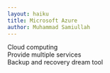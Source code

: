 ```yaml
---
layout: haiku
title: Microsoft Azure
author: Muhammad Samiullah
---
```


Cloud computing<br>
Provide multiple services<br>
Backup and recovery dream tool<br>